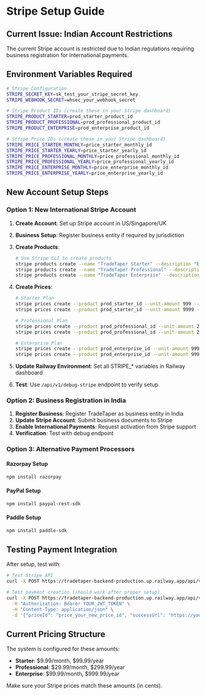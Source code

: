 # Stripe Setup Guide

## Current Issue: Indian Account Restrictions

The current Stripe account is restricted due to Indian regulations requiring business registration for international payments.

## Environment Variables Required

```bash
# Stripe Configuration
STRIPE_SECRET_KEY=sk_test_your_stripe_secret_key
STRIPE_WEBHOOK_SECRET=whsec_your_webhook_secret

# Stripe Product IDs (create these in your Stripe dashboard)
STRIPE_PRODUCT_STARTER=prod_starter_product_id
STRIPE_PRODUCT_PROFESSIONAL=prod_professional_product_id  
STRIPE_PRODUCT_ENTERPRISE=prod_enterprise_product_id

# Stripe Price IDs (create these in your Stripe dashboard)
STRIPE_PRICE_STARTER_MONTHLY=price_starter_monthly_id
STRIPE_PRICE_STARTER_YEARLY=price_starter_yearly_id
STRIPE_PRICE_PROFESSIONAL_MONTHLY=price_professional_monthly_id
STRIPE_PRICE_PROFESSIONAL_YEARLY=price_professional_yearly_id
STRIPE_PRICE_ENTERPRISE_MONTHLY=price_enterprise_monthly_id
STRIPE_PRICE_ENTERPRISE_YEARLY=price_enterprise_yearly_id
```

## New Account Setup Steps

### Option 1: New International Stripe Account

1. **Create Account**: Set up Stripe account in US/Singapore/UK
2. **Business Setup**: Register business entity if required by jurisdiction
3. **Create Products**:
   ```bash
   # Use Stripe CLI to create products
   stripe products create --name "TradeTaper Starter" --description "Essential trading journal for beginners"
   stripe products create --name "TradeTaper Professional" --description "Advanced trading journal for serious traders"
   stripe products create --name "TradeTaper Enterprise" --description "Premium solution for professional traders"
   ```

4. **Create Prices**:
   ```bash
   # Starter Plan
   stripe prices create --product prod_starter_id --unit-amount 999 --currency usd --recurring-interval month
   stripe prices create --product prod_starter_id --unit-amount 9999 --currency usd --recurring-interval year
   
   # Professional Plan  
   stripe prices create --product prod_professional_id --unit-amount 2999 --currency usd --recurring-interval month
   stripe prices create --product prod_professional_id --unit-amount 29999 --currency usd --recurring-interval year
   
   # Enterprise Plan
   stripe prices create --product prod_enterprise_id --unit-amount 9999 --currency usd --recurring-interval month
   stripe prices create --product prod_enterprise_id --unit-amount 99999 --currency usd --recurring-interval year
   ```

5. **Update Railway Environment**: Set all STRIPE_* variables in Railway dashboard
6. **Test**: Use `/api/v1/debug-stripe` endpoint to verify setup

### Option 2: Business Registration in India

1. **Register Business**: Register TradeTaper as business entity in India
2. **Update Stripe Account**: Submit business documents to Stripe
3. **Enable International Payments**: Request activation from Stripe support
4. **Verification**: Test with debug endpoint

### Option 3: Alternative Payment Processors

#### Razorpay Setup
```bash
npm install razorpay
```

#### PayPal Setup  
```bash
npm install paypal-rest-sdk
```

#### Paddle Setup
```bash
npm install paddle-sdk
```

## Testing Payment Integration

After setup, test with:
```bash
# Test Stripe API
curl -X POST https://tradetaper-backend-production.up.railway.app/api/v1/debug-stripe

# Test payment creation (should work after proper setup)
curl -X POST https://tradetaper-backend-production.up.railway.app/api/v1/subscriptions/create-checkout-session \
  -H "Authorization: Bearer YOUR_JWT_TOKEN" \
  -H "Content-Type: application/json" \
  -d '{"priceId": "price_your_new_price_id", "successUrl": "https://your-frontend.com/success", "cancelUrl": "https://your-frontend.com/cancel"}'
```

## Current Pricing Structure

The system is configured for these amounts:
- **Starter**: $9.99/month, $99.99/year
- **Professional**: $29.99/month, $299.99/year  
- **Enterprise**: $99.99/month, $999.99/year

Make sure your Stripe prices match these amounts (in cents). 